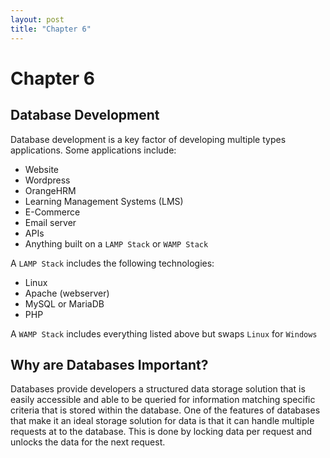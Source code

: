 ```yaml
---
layout: post
title: "Chapter 6"  
---
```


# Chapter 6

## Database Development

Database development is a key factor of developing multiple types applications. Some applications include:
- Website
- Wordpress
- OrangeHRM
- Learning Management Systems (LMS)
- E-Commerce
- Email server
- APIs
- Anything built on a `LAMP Stack` or `WAMP Stack`

A `LAMP Stack` includes the following technologies:
- Linux
- Apache (webserver)
- MySQL or MariaDB
- PHP

A `WAMP Stack` includes everything listed above but swaps `Linux` for `Windows`

## Why are Databases Important?

Databases provide developers a structured data storage solution that is easily accessible and able to be queried for information matching specific criteria that is stored within the database. One of the features of databases that make it an ideal storage solution for data is that it can handle multiple requests at to the database. This is done by locking data per request and unlocks the data for the next request. 